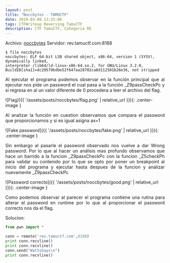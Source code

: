 ```yaml
---
layout: post
title: "Noccbytes - TAMUCTF"
date: 2019-03-08 13:25:06
tags: CTFWriteup Reversing TamuCTF
description: CTF TamuCTF, Categoria RE
---
```


Archivo: [noccbytes](/assets/posts/noccbytes/noccbytes)
Servidor: rev.tamuctf.com:8188

```
$ file noccbytes
noccbytes: ELF 64-bit LSB shared object, x86-64, version 1 (SYSV), dynamically linked, 
interpreter /lib64/ld-linux-x86-64.so.2, for GNU/Linux 3.2.0, 
BuildID[sha1]=dc20579bdbe52f647aa28702ca8d112501b26e36, not stripped
```

<p style='text-align: justify;'>
Al ejecutar el programa podemos observar en la función principal que al ejecutar nos pide un password el cual pasa 
a la función _Z9passCheckPc y si regresa en al un valor diferente de 0 procedera a leer el archivo del flag.
</p>

![Flag]({{ '/assets/posts/noccbytes/flag.png' | relative_url }}){: .center-image }

<p style='text-align: justify;'>
Al analizar la función en cuestion observamos que compara el password que proporcionamos y si es igual asigna ax=1
</p>

![Fake password]({{ '/assets/posts/noccbytes/fake.png' | relative_url }}){: .center-image }

<p style='text-align: justify;'>
Sin embargo al pasarle el password observado nos vuelve a dar Wrong password. Por lo que al hacer un análisis mas profundo observamos que hace 
un barrido a la funcion _Z9passCheckPc con la funcion _Z5checkPh para validar su contenido por lo que se opto por poner un breakpoint al inicio del programa
y ejecutar hasta despues de la funcion y analizar nuevamente _Z9passCheckPc
</p>

![Password correcto]({{ '/assets/posts/noccbytes/good.png' | relative_url }}){: .center-image }

<p style='text-align: justify;'>
Como podemos observar al parecer el programa contiene una rutina para alterar el password en runtime por lo que al proporcionar el password correcto nos da el flag.
</p>

Solucion:

```python
from pwn import *

conn = remote('rev.tamuctf.com',8188)
print conn.recvline()
print conn.recvline()
conn.send("WattoSays\n")
print conn.recvline()
```
